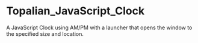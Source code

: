 # Topalian_JavaScript_Clock
A JavaScript Clock using AM/PM with a launcher that opens the window to the specified size and location.
